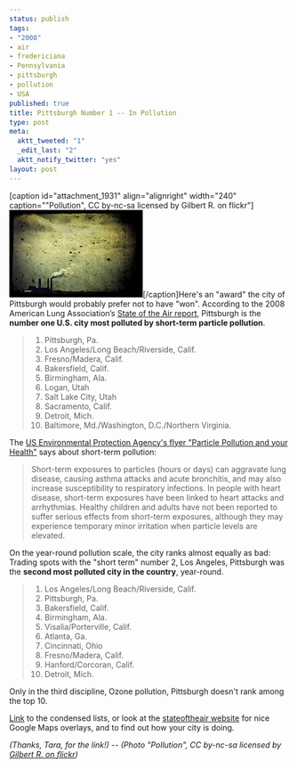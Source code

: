 ```yaml
--- 
status: publish
tags: 
- "2008"
- air
- fredericiana
- Pennsylvania
- pittsburgh
- pollution
- USA
published: true
title: Pittsburgh Number 1 -- In Pollution
type: post
meta: 
  aktt_tweeted: "1"
  _edit_last: "2"
  aktt_notify_twitter: "yes"
layout: post
---
```

[caption id="attachment_1931" align="alignright" width="240" caption="\"Pollution\", CC by-nc-sa licensed by Gilbert R. on flickr"]<img src="/media/wp/2009/01/pollution.jpg" alt="&quot;Pollution&quot;, CC by-nc-sa licensed by Gilbert R. on flickr" title="Pollution" width="240" height="157" class="size-full wp-image-1931 alignright" />[/caption]Here's an "award" the city of Pittsburgh would probably prefer not to have "won". According to the 2008 American Lung Association’s <a href="http://www.stateoftheair.org/">State of the Air report</a>, Pittsburgh is the <strong>number one U.S. city most polluted by short-term particle pollution</strong>.

<blockquote><ol>
	<li>Pittsburgh, Pa.</li>
	<li>Los Angeles/Long Beach/Riverside, Calif.</li>
	<li>Fresno/Madera, Calif.</li>
	<li>Bakersfield, Calif.</li>
	<li>Birmingham, Ala.</li>
	<li>Logan, Utah</li>
	<li>Salt Lake City, Utah</li>
	<li>Sacramento, Calif.</li>
	<li>Detroit, Mich.</li>
	<li>Baltimore, Md./Washington, D.C./Northern Virginia.</li>
</ol></blockquote>

The <a href="http://www.epa.gov/particles/pdfs/pm-color.pdf">US Environmental Protection Agency's flyer "Particle Pollution and your Health"</a> says about short-term pollution:
<blockquote>Short-term exposures to particles (hours or days) can aggravate lung disease, causing asthma attacks and acute bronchitis, and may also increase susceptibility to respiratory infections. In people with heart disease, short-term exposures have been linked to heart attacks and arrhythmias. Healthy children and adults have not been reported to suffer serious effects from short-term exposures, although they may experience temporary minor irritation when particle levels are elevated.</blockquote>

On the year-round pollution scale, the city ranks almost equally as bad: Trading spots with the "short term" number 2, Los Angeles, Pittsburgh was the <strong>second most polluted city in the country</strong>, year-round.

<blockquote><ol>
	<li>Los Angeles/Long Beach/Riverside, Calif.</li>
	<li>Pittsburgh, Pa.</li>
	<li>Bakersfield, Calif.</li>
	<li>Birmingham, Ala.</li>
	<li>Visalia/Porterville, Calif.</li>
	<li>Atlanta, Ga.</li>
	<li>Cincinnati, Ohio</li>
	<li>Fresno/Madera, Calif.</li>
	<li>Hanford/Corcoran, Calif.</li>
	<li>Detroit, Mich.</li>
</ol></blockquote>

Only in the third discipline, Ozone pollution, Pittsburgh doesn't rank among the top 10.

<a href="http://www.weather.com/outlook/health/airquality/articles/rt-19">Link</a> to the condensed lists, or look at the <a href="http://www.stateoftheair.org/">stateoftheair website</a> for nice Google Maps overlays, and to find out how your city is doing.

<em>(Thanks, Tara, for the link!) -- (Photo "Pollution", CC by-nc-sa licensed by <a href="http://flickr.com/photos/jarfilms/2301611128/">Gilbert R. on flickr</a>)</em>
